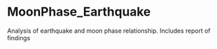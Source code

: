 # MoonPhase_Earthquake
Analysis of earthquake and moon phase relationship. Includes report of findings
